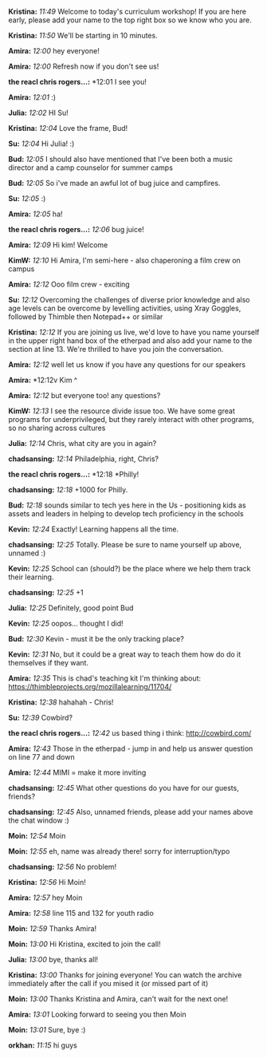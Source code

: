 **Kristina:** *11:49* Welcome to today's curriculum workshop! If you are here early, please add your name to the top right box so we know who you are.

**Kristina:** *11:50* We'll be starting in 10 minutes.

**Amira:** *12:00* hey everyone!

**Amira:** *12:00* Refresh now if you don't see us!

**the reacl chris rogers...:** *12:01 I see you!

**Amira:** *12:01* :)

**Julia:** *12:02* HI Su!

**Kristina:** *12:04* Love the frame, Bud!

**Su:** *12:04* Hi Julia! :)

**Bud:** *12:05* I should also have mentioned that I've been both a music director and a camp counselor for summer camps

**Bud:** *12:05* So i've made an awful lot of bug juice and campfires.

**Su:** *12:05* :)

**Amira:** *12:05* ha!

**the reacl chris rogers...:** *12:06* bug juice!

**Amira:** *12:09* Hi kim! Welcome

**KimW:** *12:10* Hi Amira, I'm semi-here - also chaperoning a film crew on campus

**Amira:** *12:12* Ooo film crew - exciting

**Su:** *12:12* Overcoming the challenges of diverse prior knowledge and also age levels can be overcome by levelling activities, using Xray Goggles, followed by Thimble then Notepad++ or similar

**Kristina:** *12:12* If you are joining us live, we'd love to have you name yourself in the upper right hand box of the etherpad and also add your name to the section at line 13. We're thrilled to have you join the conversation.

**Amira:** *12:12* well let us know if you have any questions for our speakers

**Amira:** *12:12v Kim ^

**Amira:** *12:12* but everyone too! any questions?

**KimW:** *12:13* I see the resource divide issue too. We have some great programs for underprivileged, but they rarely interact with other programs, so no sharing across cultures

**Julia:** *12:14* Chris, what city are you in again?

**chadsansing:** *12:14* Philadelphia, right, Chris?

**the reacl chris rogers...:** *12:18 *Philly!

**chadsansing:** *12:18* +1000 for Philly.

**Bud:** *12:18* sounds similar to tech yes here in the Us - positioning kids as assets and leaders in helping to develop tech proficiency in the schools

**Kevin:** *12:24* Exactly! Learning happens all the time.

**chadsansing:** *12:25* Totally. Please be sure to name yourself up above, unnamed :)

**Kevin:** *12:25* School can (should?) be the place where we help them track their learning.

**chadsansing:** *12:25* +1

**Julia:** *12:25* Definitely, good point Bud

**Kevin:** *12:25* oopos... thought I did!

**Bud:** *12:30* Kevin - must it be the only tracking place?

**Kevin:** *12:31* No, but it could be a great way to teach them how do do it themselves if they want.

**Amira:** *12:35* This is chad's teaching kit I'm thinking about: https://thimbleprojects.org/mozillalearning/11704/

**Kristina:** *12:38* hahahah - Chris!

**Su:** *12:39* Cowbird?

**the reacl chris rogers...:** *12:42* us based thing i think: http://cowbird.com/

**Amira:** *12:43* Those in the etherpad - jump in and help us answer question on line 77 and down

**Amira:** *12:44* MIMI = make it more inviting

**chadsansing:** *12:45* What other questions do you have for our guests, friends?

**chadsansing:** *12:45* Also, unnamed friends, please add your names above the chat window :)

**Moin:** *12:54* Moin

**Moin:** *12:55* eh, name was already there! sorry for interruption/typo

**chadsansing:** *12:56* No problem!

**Kristina:** *12:56* Hi Moin!

**Amira:** *12:57* hey Moin

**Amira:** *12:58* line 115 and 132 for youth radio

**Moin:** *12:59* Thanks Amira!

**Moin:** *13:00* Hi Kristina, excited to join the call!

**Julia:** *13:00* bye, thanks all!

**Kristina:** *13:00* Thanks for joining everyone! You can watch the archive immediately after the call if you mised it (or missed part of it)

**Moin:** *13:00* Thanks Kristina and Amira, can't wait for the next one!

**Amira:** *13:01* Looking forward to seeing you then Moin

**Moin:** *13:01* Sure, bye :)

**orkhan:** *11:15* hi guys
